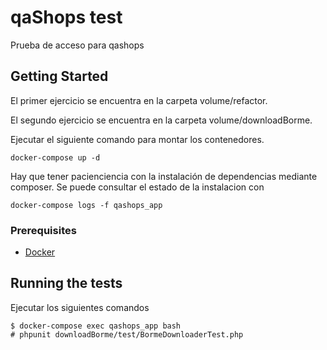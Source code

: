 # qaShops test

Prueba de acceso para qashops

## Getting Started

El primer ejercicio se encuentra en la carpeta volume/refactor.

El segundo ejercicio se encuentra en la carpeta volume/downloadBorme.

Ejecutar el siguiente comando para montar los contenedores.
```
docker-compose up -d
```
Hay que tener pacienciencia con la instalación de dependencias mediante composer. 
Se puede consultar el estado de la instalacion con 
```
docker-compose logs -f qashops_app
```

### Prerequisites

* [Docker](https://docs.docker.com/engine/installation/)

## Running the tests

Ejecutar los siguientes comandos

```
$ docker-compose exec qashops_app bash
# phpunit downloadBorme/test/BormeDownloaderTest.php

```
